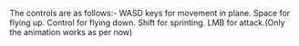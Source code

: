 The controls are as follows:-
WASD keys for movement in plane.
Space for flying up.
Control for flying down.
Shift for sprinting.
LMB for attack.(Only the animation works as per now)
